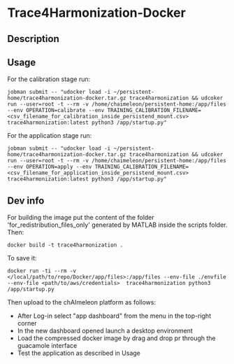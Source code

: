 # Trace4Harmonization-Docker

## Description



## Usage
For the calibration stage run:

```
jobman submit -- "udocker load -i ~/persistent-home/trace4harmonization-docker.tar.gz trace4harmonization && udcoker run --user=root -t --rm -v /home/chaimeleon/persistent-home:/app/files --env OPERATION=calibrate --env TRAINING_CALIBRATION_FILENAME=<csv_filename_for_calibration_inside_persistend_mount.csv>  trace4harmonization:latest python3 /app/startup.py"
```

For the application stage run:

```
jobman submit -- "udocker load -i ~/persistent-home/trace4harmonization-docker.tar.gz trace4harmonization && udcoker run --user=root -t --rm -v /home/chaimeleon/persistent-home:/app/files --env OPERATION=apply --env TRAINING_CALIBRATION_FILENAME=<csv_filename_for_application_inside_persistend_mount.csv>  trace4harmonization:latest python3 /app/startup.py"
```

## Dev info

For building the image put the content of the folder 'for_redistribution_files_only' generated by MATLAB inside the scripts folder. Then:

```
docker build -t trace4harmonization .
```

To save it:
```
docker run -ti --rm -v </local/path/to/repo/Docker/app/files>:/app/files --env-file ./envfile  --env-file <path/to/aws/credentials>  trace4harmonization python3 /app/startup.py
```

Then upload to the chAImeleon platform as follows:

- After Log-in select "app dashboard" from the menu in the top-right corner
- In the new dashboard opened launch a desktop environment
- Load the compressed docker image by drag and drop pr through the guacamole interface
- Test the application as described in Usage